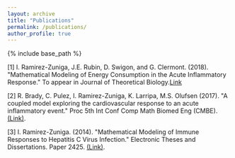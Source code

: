 ```yaml
---
layout: archive
title: "Publications"
permalink: /publications/
author_profile: true
---
```

{% include base_path %}

[1] I. Ramirez-Zuniga, J.E. Rubin, D. Swigon, and G. Clermont. (2018). "Mathematical Modeling of Energy Consumption in the Acute Inflammatory Response." To appear in Journal of Theoretical Biology.[Link](https://www.sciencedirect.com/science/article/pii/S0022519318304120)

[2] R. Brady, C. Pulez, I. Ramirez-Zuniga, K. Larripa, M.S. Olufsen (2017). "A coupled model exploring the cardiovascular response to an acute inflammatory event." Proc 5th Int Conf Comp Math Biomed Eng (CMBE). [(Link)](http://www.compbiomed.net/2017/cmbe-proceedings.htm).

[3] I. Ramirez-Zuniga. (2014). "Mathematical Modeling of Immune Responses to Hepatitis C Virus Infection." Electronic Theses and Dissertations. Paper 2425. [(Link)](https://dc.etsu.edu/etd/2425).
